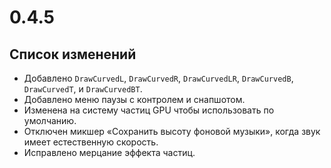 # 0.4.5

## Список изменений

- Добавлено `DrawCurvedL`, `DrawCurvedR`, `DrawCurvedLR`, `DrawCurvedB`, `DrawCurvedT`, и `DrawCurvedBT`.
- Добавлено меню паузы с контролем и снапшотом.
- Изменена на систему частиц GPU чтобы использовать по умолчанию.
- Отключен микшер «Сохранить высоту фоновой музыки», когда звук имеет естественную скорость.
- Исправлено мерцание эффекта частиц.
